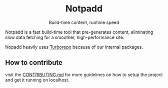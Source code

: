 <p align="center">
  <h1 align="center">Notpadd</h1>
  <p align="center">Build-time content, runtime speed</p>
</p>

Notpadd is a fast build-time tool that pre-generates content, eliminating slow data fetching for a smoother, high-performance site.

Nopadd heavily uses [Turborepo](https://turbo.build) because of our internal packages.

## How to contribute

visit the [CONTRIBUTING.md](/CONTRIBUTING.md) for more guidelines on how to setup the project and get it running on localhost.
